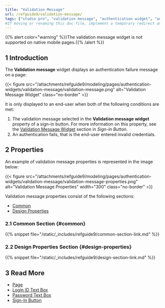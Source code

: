 ```yaml
---
title: "Validation Message"
url: /refguide9/validation-message/
tags: ["studio pro", "validation message", "authentication widget", "authentication"]
#If moving or renaming this doc file, implement a temporary redirect and let the respective team know they should update the URL in the product. See Mapping to Products for more details.
---
```


{{% alert color="warning" %}}The validation message widget is not supported on native mobile pages.{{% /alert %}}

## 1 Introduction

The **Validation message** widget displays an authentication failure message on a page:

{{< figure src="/attachments/refguide9/modeling/pages/authentication-widgets/validation-message/validation-message.png" alt="Validation Message Widget" class="no-border" >}}

It is only displayed to an end-user when both of the following conditions are met:

1. The validation message selected in the **Validation message widget** property of a sign-in button. For more information on this property, see the [Validation Message Widget](/refguide9/sign-in-button/#validation-message-widget) section in *Sign-In Button*. 
2. An authentication fails, that is the end-user entered invalid credentials.

## 2 Properties

An example of validation message properties is represented in the image below:

{{< figure src="/attachments/refguide9/modeling/pages/authentication-widgets/validation-message/validation-message-properties.png" alt="Validation Message Properties"   width="300"  class="no-border" >}}

Validation message properties consist of the following sections:

* [Common](#common) 
* [Design Properties](#design-properties)

### 2.1 Common Section {#common}

{{% snippet file="/static/_includes/refguide9/common-section-link.md" %}}

### 2.2 Design Properties Section {#design-properties}

{{% snippet file="/static/_includes/refguide9/design-section-link.md" %}}

## 3 Read More

* [Page](/refguide9/page/)
* [Login ID Text Box](/refguide9/login-id-text-box/)
* [Password Text Box](/refguide9/password-text-box/)
* [Sign-In Button](/refguide9/sign-in-button/)

